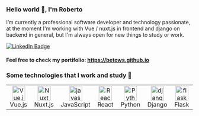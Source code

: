 
### Hello world 👋, I'm Roberto

I’m currently a professional software developer and technology passionate, at the moment I'm working with Vue / nuxt.js in frontend and django on backend in general, but I'm always open for new things to study or work.

<p> <a href="https://www.linkedin.com/in/roberto-amaral-586716209/"><img src="https://img.shields.io/badge/-Roberto Amaral-0077B5?style=flat-square&amp;labelColor=0077B5&amp;logo=LinkedIn&amp;https://www.linkedin.com/in/roberto-amaral-586716209/" alt="LinkedIn Badge"></a></p>

#### Feel free to check my portifolio: https://betows.github.io 

### Some technologies that I work and study 🚀
<table>
  <tr>
    <td align="center" width="130">
        <img src="https://icons8.com/icon/rY6agKizO9eb/vue-js" width="35" height="40" alt="Vue.js" />
      <br>Vue.js
    </td>
    <td align="center" width="130">
        <img src="https://cdn.jsdelivr.net/gh/devicons/devicon/icons/icons/nuxtjs-original.svg" width="35" height="40" alt="Nuxt" />
      <br>Nuxt.js
    </td>
    <td align="center" width="130">
        <img src="https://cdn.jsdelivr.net/gh/devicons/devicon/icons/javascript/javascript-original.svg" width="35" height="40" alt="javascript" />
      <br>JavaScript
    </td>
  <td align="center" width="130">
      <img src="https://cdn.jsdelivr.net/gh/devicons/devicon/icons/react/react-original.svg" width="35" height="40" alt="React" />
    <br>React
  </td>
    <td align="center" width="130"> 
        <img src="https://cdn.jsdelivr.net/gh/devicons/devicon/icons/python/python-original.svg" width="35" height="40" alt="Python" />
      <br>Python
    </td>
    <td align="center" width="130">
        <img src="https://cdn.jsdelivr.net/gh/devicons/devicon/icons/django/django-original.svg" width="35" height="40" alt="django" />
      <br>Django
    </td>
    <td align="center" width="130">
        <img src="https://cdn.jsdelivr.net/gh/devicons/devicon/icons/flask/flask-original.svg" width="35" height="40" alt="flask" />
      <br>Flask
    </td>
    </td>
  </tr>
</table>
